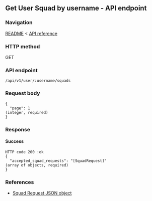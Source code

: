 ## Get User Squad by username - API endpoint

### Navigation
[README](../../../../README.md)
<
[API reference](../../../api_reference.md)

### HTTP method
GET

### API endpoint
`/api/v1/user/:username/squads`

### Request body
```
{
  "page": 1                                                                     (integer, required)
}
```

### Response
#### Success
```
HTTP code 200 :ok
{
  "accepted_squad_requests": "[SquadRequest]"                                   (array of objects, required)
}
```

### References
- [Squad Request JSON object](../../../json_objects/squad_request.md)

